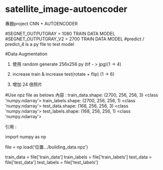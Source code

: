 # satellite_image-autoencoder
專題project  CNN + AUTOENCODER

#SEGNET_OUTPUTGRAY = 1080 TRAIN DATA MODEL
#SEGNET_OUTPUTGRAY_V2 = 2700 TRAIN DATA MODEL
#predict / predict_4 is a py file to test model

#Data Augmentation 
1. 使用 random generate 256x256 py (tif - > jpg)(1 -> 4)

2. increase train & increase test(rotate + flip) (1 -> 6)

3. 增加 24 倍照片

#Use npz file as belows
內容 : 
train_data.shape: (2700, 256, 256, 3)
<class 'numpy.ndarray'>
train_labels.shape: (2700, 256, 256, 1)
<class 'numpy.ndarray'>
test_data.shape: (168, 256, 256, 3)
<class 'numpy.ndarray'>
test_labels.shape: (168, 256, 256, 1)
<class 'numpy.ndarray'>

引用 :

import numpy as np

file = np.load('位置.../building_data.npz')

train_data = file['train_data']
train_labels = file['train_labels']
test_data = file['test_data']
test_labels = file['test_labels']

